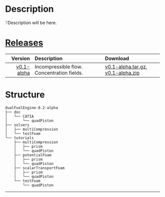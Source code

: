 
# Description
❔Description will be here.

# [Releases](https://github.com/StasF1/dualFuelEngine/releases)

|Version|Description|Download|
|------:|:----------|:-------|
[v0.1-alpha](https://github.com/StasF1/dualFuelEngine/tree/v0.1-alpha)|Incompressible flow. Concentration fields.|[v0.1-alpha.tar.gz](https://github.com/StasF1/dualFuelEngine/archive/v0.1-alpha.tar.gz), [v0.1-alpha.zip](https://github.com/StasF1/dualFuelEngine/archive/v0.1-alpha.tar.gz)|

# Structure
```gitignore
dualFuelEngine-0.2-alpha
├── doc
│   └── CATIA
│       └── quadPiston
├── solvers
│   ├── multiCompression
│   └── testFoam
└── tutorials
    ├── multiCompression
    │   ├── prism
    │   └── quadPiston
    ├── potentialFoam
    │   ├── prism
    │   └── quadPiston
    ├── scalarTransportFoam
    │   ├── prism
    │   └── quadPiston
    └── testFoam
        └── quadPiston
```
---
